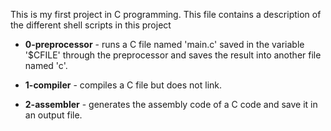 This is my first project in C programming.
This file contains a description of the different shell scripts in this project
- **0-preprocessor** - runs a C file named 'main.c' saved in the variable '$CFILE' through the preprocessor and saves the result into another file named 'c'.

- **1-compiler** - compiles a C file but does not link.
- **2-assembler** - generates the assembly code of a C code and save it in an output file.
